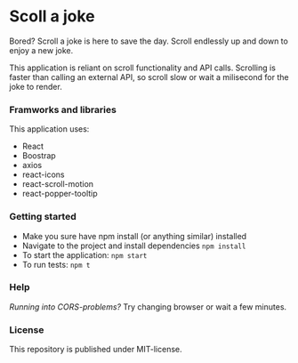 # Scoll a joke

Bored? Scroll a joke is here to save the day. Scroll endlessly up and down to enjoy a new joke.

This application is reliant on scroll functionality and API calls. Scrolling is faster than calling an external API, so scroll slow or wait a milisecond for the joke to render.

### Framworks and libraries
This application uses:
- React
- Boostrap
- axios
- react-icons
- react-scroll-motion
- react-popper-tooltip

### Getting started
- Make you sure have npm install (or anything similar) installed
- Navigate to the project and install dependencies ```npm install```
- To start the application: ```npm start```
- To run tests: ```npm t```

### Help
*Running into CORS-problems?* Try changing browser or wait a few minutes.

### License
This repository is published under MIT-license.